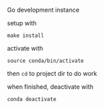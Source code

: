 Go development instance

setup with

```
make install
```

activate with

```
source conda/bin/activate
```

then `cd` to project dir to do work

when finished, deactivate with

```
conda deactivate
```
